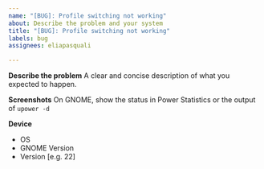 ```yaml
---
name: "[BUG]: Profile switching not working"
about: Describe the problem and your system
title: "[BUG]: Profile switching not working"
labels: bug
assignees: eliapasquali

---
```


**Describe the problem**
A clear and concise description of what you expected to happen.

**Screenshots**
On GNOME, show the status in Power Statistics or the output of `upower -d`

**Device**
 - OS
 - GNOME Version
 - Version [e.g. 22]
